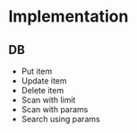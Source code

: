 # Implementation #

## DB ##

* Put item
* Update item
* Delete item
* Scan with limit
* Scan with params
* Search using params
